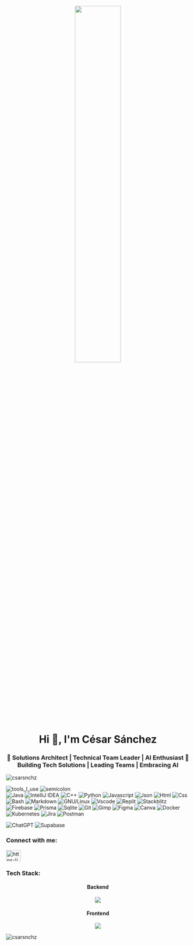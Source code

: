 <p align="center">
  <img src="https://github.com/demartini/demartini/blob/master/code.gif" width=50% height=50%>
</p>

<h1 align="center">Hi 👋, I'm César Sánchez</h1>
<h3 align="center">🚀 Solutions Architect | Technical Team Leader | AI Enthusiast 🌟 Building Tech Solutions | Leading Teams | Embracing AI</h3>

<p align="left"> <img src="https://komarev.com/ghpvc/?username=csarsnchz&label=Profile%20views&color=0e75b6&style=flat" alt="csarsnchz" /> </p>

<p>

![tools_I_use](https://img.shields.io/badge/-%F0%9F%9A%80%20Tools%20I%20use-orange) 
![semicolon](https://img.shields.io/badge/-%3A-orange) <br>
![Java](https://img.shields.io/badge/Java-ED8B00?style=flat&logo=java&logoColor=white)
![IntelliJ IDEA](https://img.shields.io/badge/IntelliJIDEA-000000.svg?style=for-the-badge&logo=intellij-idea&logoColor=white)
![C++](https://img.shields.io/badge/C%2B%2B-00599C?style=flat&logo=c%2B%2B&logoColor=white)
![Python](https://img.shields.io/badge/Python-FFD43B?style=flat&logo=python&logoColor=darkgreen)
![Javascript](https://img.shields.io/badge/JavaScript-323330?style=flat&logo=javascript&logoColor=F7DF1E)
![Json](https://img.shields.io/badge/json-5E5C5C?style=flat&logo=json&logoColor=white)
![Html](https://img.shields.io/badge/HTML5-E34F26?style=flat&logo=html5&logoColor=white)
![Css](https://img.shields.io/badge/CSS3-1572B6?style=flat&logo=css3&logoColor=white)
![Bash](https://img.shields.io/badge/GNU%20Bash-4EAA25?style=flat&logo=GNU%20Bash&logoColor=white)
![Markdown](https://img.shields.io/badge/Markdown-000000?style=flat&logo=markdown&logoColor=white)
![GNU/Linux](https://img.shields.io/badge/Linux-FCC624?style=flat&logo=linux&logoColor=black)
![Vscode](https://img.shields.io/badge/Visual_Studio_Code-0078D4?style=flat&logo=visual%20studio%20code&logoColor=white)
![Replit](https://img.shields.io/badge/Replit-DD1200?style=for-the-badge&logo=Replit&logoColor=white)
![Stackblitz](https://img.shields.io/badge/Stackblitz-fff?style=for-the-badge&logo=Stackblitz&logoColor=1389FD)
![Firebase](https://img.shields.io/badge/firebase-ffca28?style=flat&logo=firebase&logoColor=black)
![Prisma](https://img.shields.io/badge/Prisma-3982CE?style=for-the-badge&logo=Prisma&logoColor=white)
![Sqlite](https://img.shields.io/badge/SQLite-07405E?style=flat&logo=sqlite&logoColor=white)
![Git](https://img.shields.io/badge/GIT-E44C30?style=flat&logo=git&logoColor=white)
![Gimp](https://img.shields.io/badge/gimp-5C5543?style=flat&logo=gimp&logoColor=white)
![Figma](https://img.shields.io/badge/Figma-F24E1E?style=flat&logo=figma&logoColor=white)
![Canva](https://img.shields.io/badge/Canva-%2300C4CC.svg?style=for-the-badge&logo=Canva&logoColor=white)
![Docker](https://img.shields.io/badge/docker-%230db7ed.svg?style=for-the-badge&logo=docker&logoColor=white)
![Kubernetes](https://img.shields.io/badge/kubernetes-%23326ce5.svg?style=for-the-badge&logo=kubernetes&logoColor=white)
![Jira](https://img.shields.io/badge/jira-%230A0FFF.svg?style=for-the-badge&logo=jira&logoColor=white)
![Postman](https://img.shields.io/badge/Postman-FF6C37?style=for-the-badge&logo=postman&logoColor=white)
</p>
<p>
  
![ChatGPT](https://img.shields.io/badge/chatGPT-74aa9c?style=for-the-badge&logo=openai&logoColor=white)
![Supabase](https://img.shields.io/badge/Supabase-3ECF8E?style=for-the-badge&logo=supabase&logoColor=white)
</p>

<h3 align="left">Connect with me:</h3>
<p align="left">
<a href="https://linkedin.com/in/https://www.linkedin.com/in/csarsnchz/" target="blank"><img align="center" src="https://raw.githubusercontent.com/rahuldkjain/github-profile-readme-generator/master/src/images/icons/Social/linked-in-alt.svg" alt="https://www.linkedin.com/in/csarsnchz/" height="30" width="40" /></a>
</p>

<h3 align="left">Tech Stack:</h3>
<h4 align="center">Backend</h4>
<p align="center">
  <a href="https://skillicons.dev">
    <img src="https://skillicons.dev/icons?i=git,idea,maven,java,spring,jenkins,kubernetes,docker" />
  </a>
</p>
<h4 align="center">Frontend</h4>
<p align="center">
  <a href="https://skillicons.dev">
    <img src="https://skillicons.dev/icons?i=git,figma,angular,react,nodejs,js,ts,bootstrap,css,ansible,jenkins,kubernetes,docker" />
  </a>
</p>

<p><img align="center" src="https://github-readme-stats.vercel.app/api/top-langs?username=csarsnchz&show_icons=true&locale=en&layout=compact" alt="csarsnchz" /></p>
